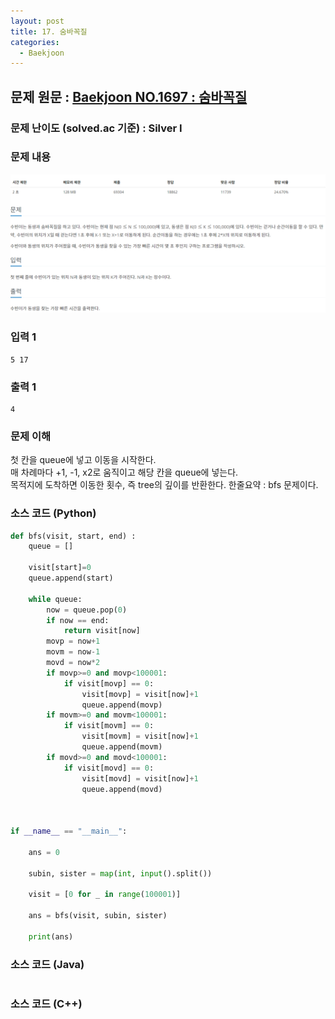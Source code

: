 ```yaml
---
layout: post
title: 17. 숨바꼭질
categories:
  - Baekjoon
---
```


## 문제 원문 : [Baekjoon NO.1697 : 숨바꼭질](https://www.acmicpc.net/problem/1697)  

### 문제 난이도 (solved.ac 기준) : Silver I

### 문제 내용
![1697_hide_and_seek](/assets/images/Baekjoon/1697_hide_and_seek.PNG)  

### 입력 1
```
5 17
```
### 출력 1
```
4
```  

### 문제 이해
첫 칸을 queue에 넣고 이동을 시작한다.  
매 차례마다 +1, -1, x2로 움직이고 해당 칸을 queue에 넣는다.  
목적지에 도착하면 이동한 횟수, 즉 tree의 깊이를 반환한다.
한줄요약 : bfs 문제이다.

### 소스 코드 (Python)
```python
def bfs(visit, start, end) :
    queue = []

    visit[start]=0
    queue.append(start)

    while queue:
        now = queue.pop(0)
        if now == end:
            return visit[now]
        movp = now+1
        movm = now-1
        movd = now*2
        if movp>=0 and movp<100001:
            if visit[movp] == 0:
                visit[movp] = visit[now]+1
                queue.append(movp)
        if movm>=0 and movm<100001:
            if visit[movm] == 0:
                visit[movm] = visit[now]+1
                queue.append(movm)
        if movd>=0 and movd<100001:
            if visit[movd] == 0:
                visit[movd] = visit[now]+1
                queue.append(movd)
            


if __name__ == "__main__":
    
    ans = 0
    
    subin, sister = map(int, input().split())
    
    visit = [0 for _ in range(100001)]

    ans = bfs(visit, subin, sister)

    print(ans)    


```  

### 소스 코드 (Java)
```java

```  

### 소스 코드 (C++)

```cpp

```


